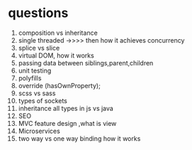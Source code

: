 # questions

1.  composition vs inheritance
2.  single threaded ->>>> then how it achieves concurrency
3.  splice vs slice
4.  virtual DOM, how it works
5.  passing data between siblings,parent,children
6.  unit testing
7.  polyfills
8.  override (hasOwnProperty);
9.  scss vs sass
10. types of sockets
11. inheritance all types in js vs java
12. SEO
13. MVC feature design ,what is view 
14. Microservices
15. two way vs one way binding how it works
